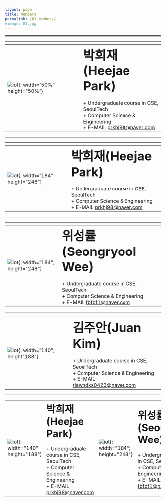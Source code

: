 ```yaml
---
layout: page
title: Members
permalink: /01_members/
#image: 01.jpg
---
```


<hr style="border:2px solid gray">

| <img width=400/>   |    |
|:---|:---|
| ![iot]({{site.baseurl}}/images/hj.jpg){: width="50%" height="50%"} | <b><span style="font-size:250%">박희재(Heejae Park)</span></b><br><br> + Undergraduate course in CSE, SeoulTech   <br> + Computer Science & Engineering  <br> + E-MAIL   prkhj98@naver.com |

---------------------

|    |  <img width=400/>  |
|:---|:---|
| ![iot]({{site.baseurl}}/images/hj.jpg){: width="184" height="248"} | <b><span style="font-size:250%">박희재(Heejae Park)</span></b><br><br> + Undergraduate course in CSE, SeoulTech   <br> + Computer Science & Engineering  <br> + E-MAIL   prkhj98@naver.com |

---------------------

| <img width=200/>   |    |
|:---|:---|
| ![iot]({{site.baseurl}}/images/sw.jpg){: width="184"; height="248"} | <b><span style="font-size:250%">위성률(Seongryool Wee)</span></b><br><br> + Undergraduate course in CSE, SeoulTech   <br> + Computer Science & Engineering  <br> + E-MAIL   fbfbf1@naver.com |

---------------------

|    |    |
|:---|:---|
| ![iot]({{site.baseurl}}/images/jk.jpg){: width="140"; height"188"} | <b><span style="font-size:250%">김주안(Juan Kim)</span></b><br><br> + Undergraduate course in CSE, SeoulTech   <br> + Computer Science & Engineering  <br> + E-MAIL   rlawndks0423@naver.com |

---------------------

|    |   |    |    |
|:---|:---|:---|:---|
| ![iot]({{site.baseurl}}/images/hj.jpg){: width="140" height="188"} | <b><span style="font-size:200%">박희재(Heejae Park)</span></b><br><br> + Undergraduate course in CSE, SeoulTech   <br> + Computer Science & Engineering  <br> + E-MAIL   prkhj98@naver.com | ![iot]({{site.baseurl}}/images/sw.jpg){: width="184"; height="248"} | <b><span style="font-size:200%">위성률(Seongryool Wee)</span></b><br><br> + Undergraduate course in CSE, SeoulTech   <br> + Computer Science & Engineering  <br> + E-MAIL   fbfbf1@naver.com |







